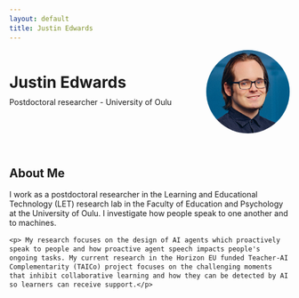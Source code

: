 ```yaml
---
layout: default
title: Justin Edwards
---
```


<header style="display: flex; justify-content: space-between; align-items: center;">
    <div>
        <h1 style="text-align: left; margin: 0;">Justin Edwards</h1>
        <p style="text-align: left; margin: 10px 0;">Postdoctoral researcher - University of Oulu</p>
    </div>
    <div>
        <img src="assets/headshot.jpg" alt="Justin Edwards" style="width: 150px; height: 150px; border-radius: 50%; object-fit: cover;">
    </div>
</header>

<section id="about">
    <h2>About Me</h2>
    <p>I work as a postdoctoral researcher in the Learning and Educational Technology (LET) research lab in the Faculty of Education and Psychology at the University of Oulu. I investigate how people speak to one another and to machines.</p>
        
    <p> My research focuses on the design of AI agents which proactively speak to people and how proactive agent speech impacts people's ongoing tasks. My current research in the Horizon EU funded Teacher-AI Complementarity (TAICo) project focuses on the challenging moments that inhibit collaborative learning and how they can be detected by AI so learners can receive support.</p>
</section>